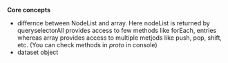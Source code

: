 **Core concepts**
- differnce between NodeList and array. Here nodeList is returned by queryselectorAll provides access to few methods like forEach, entries whereas array provides access to multiple metjods like push, pop, shift, etc. (You can check methods in _proto_ in console)
- dataset object
